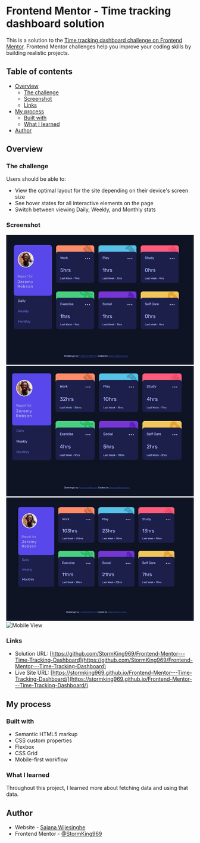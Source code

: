 # Frontend Mentor - Time tracking dashboard solution

This is a solution to the [Time tracking dashboard challenge on Frontend Mentor](https://www.frontendmentor.io/challenges/time-tracking-dashboard-UIQ7167Jw). Frontend Mentor challenges help you improve your coding skills by building realistic projects. 

## Table of contents

- [Overview](#overview)
  - [The challenge](#the-challenge)
  - [Screenshot](#screenshot)
  - [Links](#links)
- [My process](#my-process)
  - [Built with](#built-with)
  - [What I learned](#what-i-learned)
- [Author](#author)

## Overview

### The challenge

Users should be able to:

- View the optimal layout for the site depending on their device's screen size
- See hover states for all interactive elements on the page
- Switch between viewing Daily, Weekly, and Monthly stats

### Screenshot

![Desktop View](./screenshots/DesktopView-Daily.JPG)
![Desktop View](./screenshots/DesktopView-Weekly.JPG)
![Desktop View](./screenshots/DesktopView-Monthly.JPG)
![Mobile View](./screenshots/DesktopView.JPG)

### Links

- Solution URL: [https://github.com/StormKing969/Frontend-Mentor---Time-Tracking-Dashboard](https://github.com/StormKing969/Frontend-Mentor---Time-Tracking-Dashboard)
- Live Site URL: [https://stormking969.github.io/Frontend-Mentor---Time-Tracking-Dashboard/](https://stormking969.github.io/Frontend-Mentor---Time-Tracking-Dashboard/)

## My process

### Built with

- Semantic HTML5 markup
- CSS custom properties
- Flexbox
- CSS Grid
- Mobile-first workflow

### What I learned

Throughout this project, I learned more about fetching data and using that data.

## Author

- Website - [Sajana Wijesinghe](https://sajana-wijesinghe.com)
- Frontend Mentor - [@StormKing969](https://www.frontendmentor.io/profile/StormKing969)
